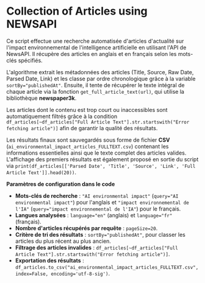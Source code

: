 # Collection of Articles using NEWSAPI

Ce script effectue une recherche automatisée d'articles d'actualité sur l'impact environnemental de l'intelligence artificielle en utilisant l'API de NewsAPI. Il récupère des articles en anglais et en français selon les mots-clés spécifiés.  

L'algorithme extrait les métadonnées des articles (Title, Source, Raw Date, Parsed Date, Link) et les classe par ordre chronologique grâce à la variable `sortBy="publishedAt"`. Ensuite, il tente de récupérer le texte intégral de chaque article via la fonction `get_full_article_text(url)`, qui utilise la bibliothèque **newspaper3k**.  

Les articles dont le contenu est trop court ou inaccessibles sont automatiquement filtrés grâce à la condition `df_articles[~df_articles["Full Article Text"].str.startswith("Error fetching article")]` afin de garantir la qualité des résultats.  

Les résultats finaux sont sauvegardés sous forme de fichier **CSV** (`ai_environmental_impact_articles_FULLTEXT.csv`) contenant les informations essentielles ainsi que le texte complet des articles valides. L'affichage des premiers résultats est également proposé en sortie du script via `print(df_articles[['Parsed Date', 'Title', 'Source', 'Link', 'Full Article Text']].head(20))`.  

**Paramètres de configuration dans le code**  

- **Mots-clés de recherche** : `"AI environmental impact"` (`query="AI environmental impact"`) pour l'anglais et `"impact environnemental de l'IA"` (`query="impact environnemental de l'IA"`) pour le français.  
- **Langues analysées** : `language="en"` (anglais) et `language="fr"` (français).  
- **Nombre d'articles récupérés par requête** : `pageSize=20`.  
- **Critère de tri des résultats** : `sortBy="publishedAt"`, pour classer les articles du plus récent au plus ancien.  
- **Filtrage des articles invalides** : `df_articles[~df_articles["Full Article Text"].str.startswith("Error fetching article")]`.  
- **Exportation des résultats** : `df_articles.to_csv("ai_environmental_impact_articles_FULLTEXT.csv", index=False, encoding='utf-8-sig')`.  
